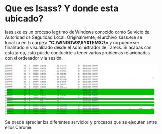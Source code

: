 # Que es Isass? Y donde esta ubicado?

<!-- ![alt text](/logocisco.png) -->
<p>Iass.exe es un proceso legítimo de Windows conocido como Servicio de Autoridad de Seguridad Local. Originalmente, el archivo lsass.exe se localiza en la carpeta <b>“C:\WINDOWS\SYSTEM32\»</b> y no puede ser finalizado ni visualizado desde el Administrador de Tareas. Si acabas con esta tarea, esto puede conducirte a tener varios problemas relacionados con el ordenador y la sesión.</p>	

![alt text](./tcpview.PNG)

Se puede apreciar los diferentes servicios y procesos que se ejecutan entre ellos Chrome.